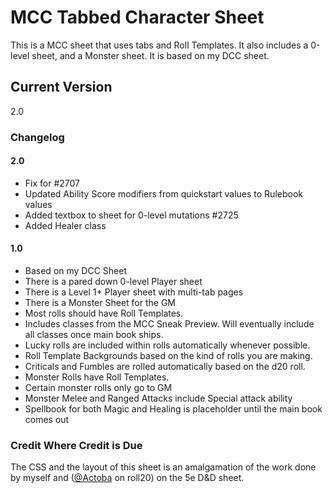 # MCC Tabbed Character Sheet

This is a MCC sheet that uses tabs and Roll Templates.  It also includes a 0-level sheet, and a Monster sheet.  It is based on my DCC sheet.

## Current Version
2.0

### Changelog

#### 2.0
* Fix for #2707
* Updated Ability Score modifiers from quickstart values to Rulebook values
* Added textbox to sheet for 0-level mutations #2725
* Added Healer class

#### 1.0
* Based on my DCC Sheet
* There is a pared down 0-level Player sheet 
* There is a Level 1+ Player sheet with multi-tab pages
* There is a Monster Sheet for the GM
* Most rolls should have Roll Templates.
* Includes classes from the MCC Sneak Preview.  Will eventually include all classes once main book ships.
* Lucky rolls are included within rolls automatically whenever possible.
* Roll Template Backgrounds based on the kind of rolls you are making.
* Criticals and Fumbles are rolled automatically based on the d20 roll.
* Monster Rolls have Roll Templates.
* Certain monster rolls only go to GM
* Monster Melee and Ranged Attacks include Special attack ability
* Spellbook for both Magic and Healing is placeholder until the main book comes out

### Credit Where Credit is Due
The CSS and the layout of this sheet is an amalgamation of the work done by myself and ([@Actoba](https://app.roll20.net/users/427494/actoba) on roll20) on the 5e D&D sheet.